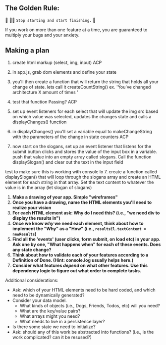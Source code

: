 ## The Golden Rule: 

🦸 🦸‍♂️ `Stop starting and start finishing.` 🏁

If you work on more than one feature at a time, you are guaranteed to multiply your bugs and your anxiety.

## Making a plan

1. create html markup (select, img, input)
ACP
2. in app.js, grab dom elements and define your state

3. you'll then create a function that will return the string that holds all your change of state. lets call it createCountString() 
ex. 'You've changed architecture X amount of times '

4. test that function
Passing? ACP
4. set up event listeners for each select that will update the img src based on which value was selected, updates the changes state and calls a displayChanges() function

5. in displayChanges() you'll set a variable equal to makeChangeString with the parameters of the change in state counters
ACP
6. now start on the slogans, set up an event listener that listens for the submit button clicks and stores the value of the input box in a variable. push that value into an empty array called slogans. Call the function displaySlogan() and clear out the text in the input field 


test to make sure this is working with console lo
7. create a function called displaySlogan() that will loop through the slogans array and create an HTML element for each string in that array. Set the text content to whatever the value is in the array (let slogan of slogans)
1) **Make a drawing of your app. Simple "wireframes"**
1) **Once you have a drawing, name the HTML elements you'll need to realize your vision**
1) **For each HTML element ask: Why do I need this? (i.e., "we need div to display the results in")** 
1) **Once we know _why_ we need each element, think about how to implement the "Why" as a "How" (i.e., `resultsEl.textContent = newResults`)**
1) **Find all the 'events' (user clicks, form submit, on load etc) in your app. Ask one by one, "What happens when" for each of these events. Does any state change?**
1) **Think about how to validate each of your features according to a Definition of Done. (Hint: console.log usually helps here.)**
1) **Consider what features _depend_ on what other features. Use this dependency logic to figure out what order to complete tasks.**

Additional considerations:
- Ask: which of your HTML elements need to be hard coded, and which need to be dynamically generated?
- Consider your data model. 
  - What kinds of objects (i.e., Dogs, Friends, Todos, etc) will you need? 
  - What are the key/value pairs? 
  - What arrays might you need? 
  - What needs to live in a persistence layer?
- Is there some state we need to initialize?
- Ask: should any of this work be abstracted into functions? (i.e., is the work complicated? can it be resused?)

